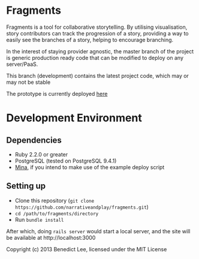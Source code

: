 Fragments
=========

Fragments is a tool for collaborative storytelling. By utilising visualisation, story contributors can track the
progression of a story, providing a way to easily see the branches of a story, helping to encourage branching.

In the interest of staying provider agnostic, the master branch of the project is generic production ready code 
that can be modified to deploy on any server/PaaS.

This branch (development) contains the latest project code, which may or may not be stable

The prototype is currently deployed [here](http://fragments-beta.herokuapp.com/)

# Development Environment

## Dependencies

- Ruby 2.2.0 or greater
- PostgreSQL (tested on PostgreSQL 9.4.1)
- [Mina](http://nadarei.co/mina/), if you intend to make use of the example deploy script

## Setting up

- Clone this repository (`git clone https://github.com/narrativeandplay/fragments.git`)
- `cd /path/to/fragments/directory`
- Run `bundle install`

After which, doing `rails server` would start a local server, and the site will be available at http://localhost:3000

Copyright (c) 2013 Benedict Lee, licensed under the MIT License